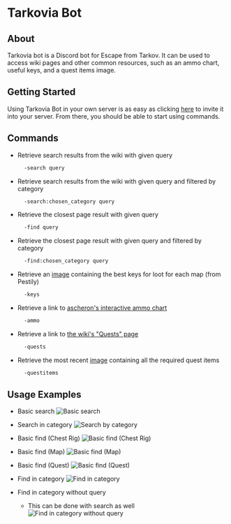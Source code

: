# Tarkovia Bot


## About
Tarkovia bot is a Discord bot for Escape from Tarkov. It can be used to access wiki pages and other common resources, such as an ammo chart, useful keys, and a quest items image.


## Getting Started
Using Tarkovia Bot in your own server is as easy as clicking [here](https://discord.com/oauth2/authorize?client_id=791692260038279198&scope=bot&permissions=511040) to invite it into your server. From there, you should be able to start using commands.


## Commands
* Retrieve search results from the wiki with given query
  ```sh
    -search query
    ```
* Retrieve search results from the wiki with given query and filtered by category
  ```sh
    -search:chosen_category query
    ```
* Retrieve the closest page result with given query
  ```sh
    -find query
    ```
* Retrieve the closest page result with given query and filtered by category
  ```sh
    -find:chosen_category query
    ```
* Retrieve an [image](https://i.imgur.com/ti2Ax5A.png) containing the best keys for loot for each map (from Pestily)
  ```sh
    -keys
    ```
* Retrieve a link to [ascheron's interactive ammo chart](https://tarkov.ascheron.dev/)
  ```sh
    -ammo
    ```
* Retrieve a link to [the wiki's "Quests" page](https://escapefromtarkov.gamepedia.com/Quests)
  ```sh
    -quests
    ```
* Retrieve the most recent [image](https://static.wikia.nocookie.net/escapefromtarkov_gamepedia/images/1/19/QuestItemRequirements.png/revision/latest) containing all the required quest items
  ```sh
    -questitems
    ```


## Usage Examples
* Basic search
![Basic search](https://imgur.com/hoIhiPO)

* Search in category
![Search by category](https://imgur.com/lpSnh37)

* Basic find (Chest Rig)
![Basic find (Chest Rig)](https://imgur.com/8UHnkYR)

* Basic find (Map)
![Basic find (Map)](https://imgur.com/kH2GPNp)

* Basic find (Quest)
![Basic find (Quest)](https://imgur.com/LixA42g)

* Find in category
![Find in category](https://imgur.com/jQGvmgz)

* Find in category without query
  * This can be done with search as well
![Find in category without query](https://imgur.com/D14oUvQ)